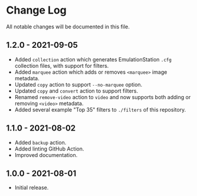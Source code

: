 # Change Log

All notable changes will be documented in this file.

## 1.2.0 - 2021-09-05

* Added `collection` action which generates EmulationStation `.cfg` collection files, with support for filters.
* Added `marquee` action which adds or removes `<marquee>` image metadata.
* Updated `copy` action to support `--no-marquee` option.
* Updated `copy` and `convert` action to support filters.
* Renamed `remove-video` action to `video` and now supports both adding or removing `<video>` metadata.
* Added several example "Top 35" filters to `./filters` of this repository.

## 1.1.0 - 2021-08-02

* Added `backup` action.
* Added linting GitHub Action.
* Improved documentation.

## 1.0.0 - 2021-08-01

* Initial release.

